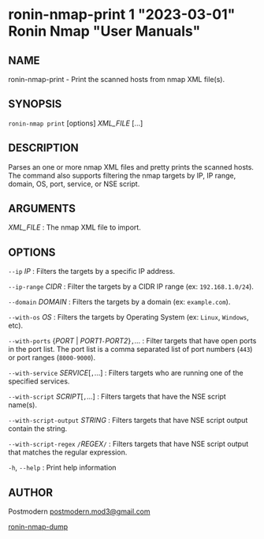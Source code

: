 # ronin-nmap-print 1 "2023-03-01" Ronin Nmap "User Manuals"

## NAME

ronin-nmap-print - Print the scanned hosts from nmap XML file(s).

## SYNOPSIS

`ronin-nmap print` [options] *XML_FILE* [...]

## DESCRIPTION

Parses an one or more nmap XML files and pretty prints the scanned hosts.
The command also supports filtering the nmap targets by IP, IP range, domain,
OS, port, service, or NSE script.

## ARGUMENTS

*XML_FILE*
: The nmap XML file to import.

## OPTIONS

`--ip` *IP*
: Filters the targets by a specific IP address.

`--ip-range` *CIDR*
: Filter the targets by a CIDR IP range (ex: `192.168.1.0/24`).

`--domain` *DOMAIN*
: Filters the targets by a domain (ex: `example.com`).

`--with-os` *OS*
: Filters the targets by Operating System (ex: `Linux`, `Windows`, etc).

`--with-ports` {*PORT* \| *PORT1*`-`*PORT2*}`,`...
: Filter targets that have open ports in the port list.
  The port list is a comma separated list of port numbers (`443`) or port
  ranges (`8000-9000`).

`--with-service` *SERVICE*[`,`...]
: Filters targets who are running one of the specified services.

`--with-script` *SCRIPT*[`,`...]
: Filters targets that have the NSE script name(s).

`--with-script-output` *STRING*
: Filters targets that have NSE script output contain the string.

`--with-script-regex` `/`*REGEX*`/`
: Filters targets that have NSE script output that matches the regular
  expression.

`-h`, `--help`
: Print help information

## AUTHOR

Postmodern <postmodern.mod3@gmail.com>

[ronin-nmap-dump](ronin-nmap-dump.1.md)
